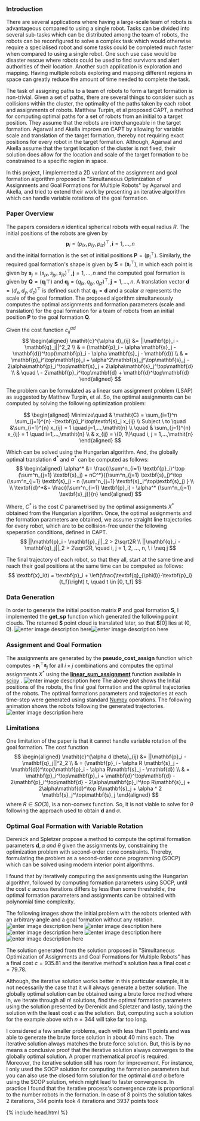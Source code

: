 ### Introduction
There are several applications where having a large-scale team of robots is advantageous compared to using a  single robot. Tasks can be divided into several sub-tasks which can be distributed among the team of robots, the robots can be reconfigured to solve a complex task which would otherwise require a specialised robot and some tasks could be completed much faster when compared to using a single robot. One such use case would be disaster rescue where robots could be used to find survivors and alert authorities of their location. Another such application is exploration and mapping. Having multiple robots exploring and mapping different regions in space can greatly reduce the amount of time needed to complete the task. 

The task of assigning paths to a team of robots to form a target formation is non-trivial. Given a set of paths, there are several things to consider such as collisions within the cluster, the optimality of the paths taken by each robot and assignments of robots. Matthew Turpin, et al proposed CAPT, a method for computing optimal paths for a set of robots from an initial to a target position. They assume that the robots are interchangeable in the target formation. Agarwal and Akella improve on CAPT by allowing for variable scale and translation of the target formation, thereby not requiring exact positions for every robot in the target formation. Although, Agarwal and Akella assume that the target location of the cluster is not fixed, their solution does allow for the location and scale of the target formation to be constrained to a specific region in space.

In this project, I implemented a 2D variant of the assignment and goal formation algorithm proposed in "Simultaneous Optimization of Assignments and Goal Formations for Multiple Robots" by Agarwal and Akella, and tried to extend their work by presenting an iterative algorithm which can handle variable rotations of the goal formation.

### Paper Overview
The papers considers $n$ identical spherical robots with equal radius $R$. The initial positions of the robots are given by  $$\mathbf{p}_i = (\mathit{p_{ix}},\mathit{p_{iy}}, \mathit{p_{iz}})^\top, \mathbf{i} = 1, . . . , \mathit{n}$$ and the initial formation is the set of initial positions $\textbf{P} = (\textbf{p}_i^\top)$. Similarly, the required goal formation's shape is given by  $\textbf{S} = (\textbf{s}_i^\top)$, in which each point is given by  $\mathbf{s}_j = (\mathit{s_{jx}},\mathit{s_{jy}}, \mathit{s_{jz}})^\top, \mathbf{j} = 1, . . . , \mathit{n}$ and  the computed goal formation is given by  $\textbf{Q} = (\textbf{q}_j\top)$ and $\mathbf{q}_j = (\mathit{q_{jx}},\mathit{q_{jy}}, \mathit{q_{jz}})^\top, \mathbf{j} = 1, . . . , \mathit{n}$. A translation vector $\textbf{d} = (\mathit{d_{x}},\mathit{d_{y}}, \mathit{d_{z}})^\top$ is defined such that $\textbf{q}_1 = \textbf{d}$ and a scalar $\alpha$ represents the scale of the goal formation. The proposed algorithm simultaneously computes the optimal assignments and formation parameters (scale and translation) for the goal formation for a team of robots from an initial position $\textbf{P}$ to the goal formation $\textbf{Q}$. 

Given the cost function  $\mathit{c}^{\alpha d}_{ij}$
$$
\begin{aligned}
\mathit{c}^{\alpha d}_{ij} &= ||\mathbf{p}_i - \mathbf{q}_j||^2_2 \\
& = (\mathbf{p}_i - \alpha \mathbf{s}_j - \mathbf{d})^\top(\mathbf{p}_i - \alpha \mathbf{s}_j - \mathbf{d}) \\
& = \mathbf{p}_i^\top\mathbf{p}_i + \alpha^2\mathbf{s}_j^\top\mathbf{s}_j - 2\alpha\mathbf{p}_i^\top\mathbf{s}_j + 2\alpha\mathbf{s}_j^\top\mathbf{d} \\ 
& \quad \  - 2\mathbf{p}_i^\top\mathbf{d} + \mathbf{d}^\top\mathbf{d}
\end{aligned}
$$

The problem can be formulated as a linear sum assignment problem (LSAP) as suggested by  Matthew Turpin, et al. So, the optimal assignments can be computed by solving the following optimization problem:

$$
\begin{aligned}
Minimize\quad & \mathit{C} = \sum_{i=1}^n \sum_{j=1}^{n} -\textbf{p}_i^\top\textbf{s}_j x_{ij} \\
Subject \ to \quad &\sum_{i=1}^{n} x_{ij} = 1 \quad j=1,...,\mathit{n} \\
\quad & \sum_{j=1}^{n} x_{ij} = 1 \quad i=1,...,\mathit{n} \\
 & x_{ij} =  \{0, 1\}\quad i, j = 1,...,\mathit{n} 
\end{aligned}
$$

Which can be solved using the Hungarian algorithm. And, the globally optimal translation $\textbf{d}^*$ and $\alpha^*$ can be computed as follows:
$$
\begin{aligned}
\alpha^* &= \frac{(\sum^n_{i=1} \textbf{p}_i)^\top (\sum^n_{j=1} \textbf{s}_j) + nC^*}{(\sum^n_{j=1} \textbf{s}_j)^\top (\sum^n_{j=1} \textbf{s}_j) - n (\sum^n_{j=1} \textbf{s}_j^\top\textbf{s}_j) } \\ \\
\textbf{d}^*&= \frac{(\sum^n_{i=1} \textbf{p}_i) - \alpha^* (\sum^n_{j=1} \textbf{s}_j)}{n}
\end{aligned}
$$

Where, $C^*$ is the cost $C$ parametrised by the optimal assignments $X^*$ obtained from the Hungarian algorithm. Once, the optimal assignments and the formation parameters are obtained, we assume straight line trajectories for every robot, which are to be collision-free under the following speperation conditions, defined in CAPT. 
$$
 ||\mathbf{p}_i - \mathbf{p}_j||_2 > 2\sqrt2R \\
||\mathbf{q}_i - \mathbf{q}_j||_2 > 2\sqrt2R, \quad i, j = 1, 2, ..., n, \ i \neq j 
$$

The final trajectory of each robot, so that they all, start at the same time and reach their goal positions at the same time can be computed as follows:
$$
\textbf{x}_i(t) = \textbf{p}_i + \left(\frac{\textbf{q}_{\phi(i)}-\textbf{p}_i}{t_f}\right) t, \quad t \in [0, t_f]
$$

### Data Generation
In order to generate the initial position matrix $\textbf{P}$ and goal formation $\textbf{S}$, I implemented the **get_sp** function which generated the following point clouds.  The returned $\textbf{S}$ point cloud is translated later, so that $\textbf{S}[0]$ lies at $(0, 0)$. 
![enter image description here](https://lh3.googleusercontent.com/2DNYiEq6Oc6FxNgRec7--c6IV2Oj_g1oRDuPiQiL1dEMnopBvDNRYh4y7daAdw3Z9ae1HHUAkzc)![enter image description here](https://lh3.googleusercontent.com/e-oIKsPQCZTCtdzZCSnmVkoyCfPDCZVjf6Te8fzz9pt8-8BsjQIS9A53MPViqdm-d1hggHrNHGU)

### Assignment and Goal Formation
The assignments are generated by the **pseudo_cost_assign** function which computes $-\textbf{p}_i^\top\textbf{s}_j$ for all $i \times j$ combinations and computes the optimal assignments $X^*$ using the **[linear_sum_assignment](https://docs.scipy.org/doc/scipy-0.18.1/reference/generated/scipy.optimize.linear_sum_assignment.html)** function available in [scipy](https://docs.scipy.org/doc/scipy-0.18.1/reference/index.html) .
 ![enter image description here](https://lh3.googleusercontent.com/aiYJyV8TSTbpqaOMU0o1u-_dE-IyKW7Y1XMjG0z9NNyQ221cGxjTw92lasThV9ZN8QInEp5liG4)
 The above plot shows the Initial positions of the robots, the final goal formation and the optimal trajectories of the robots. The optimal formations parameters and trajectories at each time-step were generated  using standard [Numpy](https://www.numpy.org/) operations.  The following animation shows the robots following the generated trajectories.
 ![enter image description here](https://lh3.googleusercontent.com/XDoG0gg-woMeDB-nNL8WAsbiqI9NIoJlOH42z0rAUZK3oq1T9OhR49l8tM7TYHM4A2_VTPJwYsM)
 
 ### Limitations
 One limitation of the paper is that it cannot handle variable rotation of the goal formation.  The cost function   
$$
\begin{aligned}
\mathit{c}^{\alpha d \theta}_{ij} &= ||\mathbf{p}_i - \mathbf{q}_j||^2_2 \\
& = (\mathbf{p}_i - \alpha R \mathbf{s}_j - \mathbf{d})^\top(\mathbf{p}_i - \alpha R\mathbf{s}_j - \mathbf{d}) \\
& = \mathbf{p}_i^\top\mathbf{p}_i + \mathbf{d}^\top\mathbf{d} - 2\mathbf{p}_i^\top\mathbf{d} - 2\alpha\mathbf{p}_i^\top R\mathbf{s}_j + 2\alpha\mathbf{d}^\top R\mathbf{s}_j + \alpha ^ 2 \mathbf{s}_j^\top\mathbf{s}_j
\end{aligned}
$$
where $R \in SO(3)$, is a non-convex function. So, it is not viable to solve for $\theta$ following the approach used to obtain $\textbf{d}$ and  $\alpha$.

### Optimal Goal Formation with Variable Rotation
Derenick and Spletzer propose a method to compute the optimal formation parameters $\textbf{d}, \alpha \ and \ \theta$ given the assignments by, constraining the optimization problem with second-order cone constraints. Thereby, formulating the problem as a second-order cone programming (SOCP) which can be solved using modern interior point algorithms.

I found that by iteratively computing the assignments using the Hungarian algorithm, followed by computing formation parameters using SOCP, until the cost $c$ across iterations differs by less than some threshold $\epsilon$, the optimal formation parameters and assignments can be obtained with polynomial time complexity.

The following images show the initial problem with the robots oriented with an arbitrary angle and a goal formation without any rotation. 
![enter image description here](https://lh3.googleusercontent.com/Hutmx_Xjg33e9lahPxyMumZwqxLoTpjtn-_y-ztF495Kc6wpL9IUoEm1MB57rlg4eXKAcc8mIHg)
![enter image description here](https://lh3.googleusercontent.com/O6tgHJZz2HxxXD3aQcHaL-alxvD43aaWosczeE2RzzMLAujz-KRi5QSf4Rduom-JQxn7gcz6StI)
![enter image description here](https://lh3.googleusercontent.com/jU5c7bwzksFam9RU3HgYdRBZalLCu12O67KcpeG_24ejtQLFK0B8CgWyseIHI9lo0pq8LBNNTWw)
![enter image description here](https://lh3.googleusercontent.com/DfvTqZUa7fqp4-0cKnLy3Pd3l6I2pTdHjuUUDnd58bWXgH0k36ypnYL6jxDei8VdhLgZvVKW8nc)
![enter image description here](https://lh3.googleusercontent.com/URg4CJyCeATjhe_DEZrRJdZkCbv2_O5i1dNMsJYOGgwAjfym940LAY4kfHpWrturw0zX32FdYbk)

The solution generated from the solution proposed in "Simultaneous Optimization of Assignments and Goal Formations for Multiple Robots" has a final cost $c = 935.81$ and the iterative method's solution has a final cost $c = 79.78$. 

Although, the iterative solution works better in this particular example, it is not necessarily the case that it will always generate a better solution. The globally optimal solution can be obtained using a brute force method where in, we iterate through all $n!$ solutions, find the optimal formation parameters using the solution presented by Derenick and Spletzer and lastly, taking the solution with the least cost $c$ as the solution. But, computing such a solution for the example above with $n = 344$ will take far too long. 

I considered a few smaller problems, each with less than 11 points and was able to generate the brute force solution in about 40 mins each. The iterative solution always matches the brute force solution. But, this is by no means a conclusive proof that the iterative solution always converges to the globally optimal solution.  A proper mathematical proof is required. Moreover, the iterative solution still has room for improvement. For instance, I only used the SOCP solution for computing the formation parameters but you can also use the closed form solution for the optimal $\textbf{d} \ and \ \alpha$ before using the SCOP solution, which might lead to faster convergence. In practice I found that the iterative process's convergence rate is proportional to the number robots in the formation. In case of 8 points the solution takes 2 iterations,  344 points took 4 iterations and 3937 points took 

{% include head.html %}
